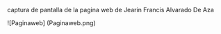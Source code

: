  captura de pantalla de la pagina web de Jearin Francis Alvarado De Aza

 ![Paginaweb] (Paginaweb.png)